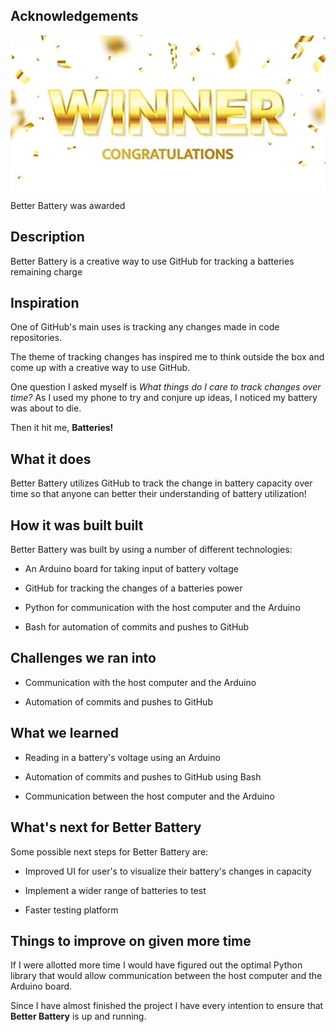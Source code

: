 ## Acknowledgements
<img align="center" alt="award" height= "250" width="1100" src="images/award.PNG"/>

Better Battery was awarded

## Description

Better Battery is a creative way to use GitHub for tracking a batteries remaining charge

## Inspiration

One of GitHub's main uses is tracking any changes made in code repositories.

The theme of tracking changes has inspired me to think outside the box and come up with a creative way to use GitHub.

One question I asked myself is _What things do I care to track changes over time?_
As I used my phone to try and conjure up ideas, I noticed my battery was about to die.

Then it hit me, **Batteries!**

## What it does

Better Battery utilizes GitHub to track the change in battery capacity over time so that anyone can better their understanding of battery utilization!

## How it was built built

Better Battery was built by using a number of different technologies:

- An Arduino board for taking input of battery voltage

- GitHub for tracking the changes of a batteries power

- Python for communication with the host computer and the Arduino

- Bash for automation of commits and pushes to GitHub

## Challenges we ran into

- Communication with the host computer and the Arduino

- Automation of commits and pushes to GitHub

## What we learned

- Reading in a battery's voltage using an Arduino

- Automation of commits and pushes to GitHub using Bash

- Communication between the host computer and the Arduino

## What's next for Better Battery

Some possible next steps for Better Battery are:

- Improved UI for user's to visualize their battery's changes in capacity

- Implement a wider range of batteries to test

- Faster testing platform

## Things to improve on given more time

If I were allotted more time I would have figured out the optimal Python library that would allow communication between the host computer and the Arduino board.

Since I have almost finished the project I have every intention to ensure that **Better Battery** is up and running.
